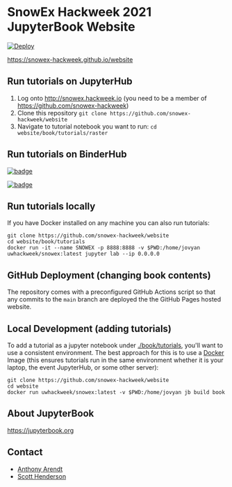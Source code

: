 # SnowEx Hackweek 2021 JupyterBook Website
[![Deploy](https://github.com/snowex-hackweek/website/actions/workflows/deploy.yaml/badge.svg)](https://github.com/snowex-hackweek/website/actions/workflows/deploy.yaml)

https://snowex-hackweek.github.io/website

## Run tutorials on JupyterHub
  1. Log onto http://snowex.hackweek.io (you need to be a member of https://github.com/snowex-hackweek)
  2. Clone this repository `git clone https://github.com/snowex-hackweek/website`
  3. Navigate to tutorial notebook you want to run: `cd website/book/tutorials/raster`

## Run tutorials on BinderHub
[![badge](https://img.shields.io/static/v1.svg?logo=Jupyter&label=PangeoBinderAWS&message=us-west-2&color=orange)](https://aws-uswest2-binder.pangeo.io/v2/gh/snowex-hackweek/website/main?urlpath=git-pull%3Frepo%3Dhttps%253A%252F%252Fgithub.com%252Fsnowex-hackweek%252Fwebsite%26urlpath%3Dlab%252Ftree%252Fwebsite/book/tutorials%252F%26branch%3Dmain)

[![badge](https://img.shields.io/static/v1.svg?logo=Jupyter&label=MyBinder.org&message=gcp-central&color=blue)](https://gke.mybinder.org/v2/gh/snowex-hackweek/website/main?urlpath=git-pull%3Frepo%3Dhttps%253A%252F%252Fgithub.com%252Fsnowex-hackweek%252Fwebsite%26urlpath%3Dlab%252Ftree%252Fwebsite/book/tutorials%252F%26branch%3Dmain)

## Run tutorials locally
If you have Docker installed on any machine you can also run tutorials:
```
git clone https://github.com/snowex-hackweek/website
cd website/book/tutorials
docker run -it --name SNOWEX -p 8888:8888 -v $PWD:/home/jovyan uwhackweek/snowex:latest jupyter lab --ip 0.0.0.0
```

## GitHub Deployment (changing book contents)
The repository comes with a preconfigured GitHub Actions script so that any commits to the `main` branch are deployed the the GitHub Pages hosted website.

## Local Development (adding tutorials)
To add a tutorial as a jupyter notebook under [./book/tutorials](./book/tutorials), you'll want to use a consistent environment. The best approach for this is to use a [Docker](https://docs.docker.com/get-docker/) Image (this ensures tutorials run in the same environment whether it is your laptop, the event JupyterHub, or some other server):
```
git clone https://github.com/snowex-hackweek/website
cd website
docker run uwhackweek/snowex:latest -v $PWD:/home/jovyan jb build book
```

## About JupyterBook
https://jupyterbook.org

## Contact
* [Anthony Arendt](mailto:arendta@uw.edu)
* [Scott Henderson](mailto:scottyh@uw.edu)
